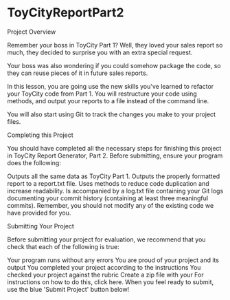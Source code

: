 # ToyCityReportPart2

Project Overview

Remember your boss in ToyCity Part 1? Well, they loved your sales report so much, they decided to surprise you with an extra special request.

Your boss was also wondering if you could somehow package the code, so they can reuse pieces of it in future sales reports.

In this lesson, you are going use the new skills you've learned to refactor your ToyCity code from Part 1. You will restructure your code using methods, and output your reports to a file instead of the command line.

You will also start using Git to track the changes you make to your project files.

Completing this Project

You should have completed all the necessary steps for finishing this project in ToyCity Report Generator, Part 2. Before submitting, ensure your program does the following:

Outputs all the same data as ToyCity Part 1.
Outputs the properly formatted report to a report.txt file.
Uses methods to reduce code duplication and increase readability.
Is accompanied by a log.txt file containing your Git logs documenting your commit history (containing at least three meaningful commits).
Remember, you should not modify any of the existing code we have provided for you.

Submitting Your Project

Before submitting your project for evaluation, we recommend that you check that each of the following is true:

Your program runs without any errors
You are proud of your project and its output
You completed your project according to the instructions
You checked your project against the rubric
Create a zip file with your For instructions on how to do this, click here. When you feel ready to submit, use the blue 'Submit Project' button below!
